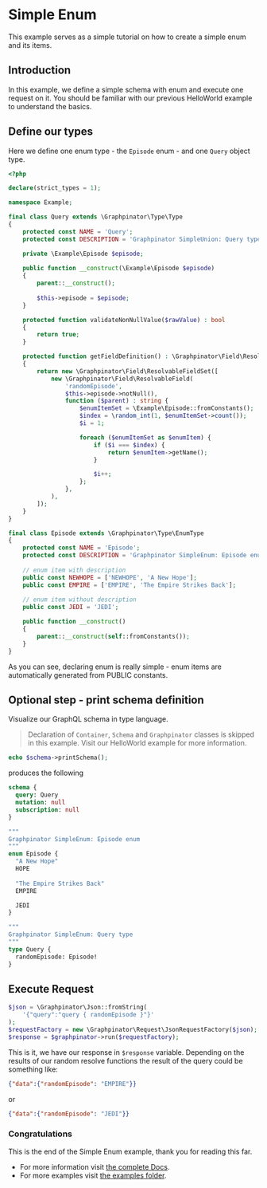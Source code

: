 # Simple Enum

This example serves as a simple tutorial on how to create a simple enum and its items.

## Introduction

In this example, we define a simple schema with enum and execute one request on it.
You should be familiar with our previous HelloWorld example to understand the basics.

## Define our types

Here we define one enum type - the `Episode` enum - and one `Query` object type.

```php
<?php

declare(strict_types = 1);

namespace Example;

final class Query extends \Graphpinator\Type\Type
{
    protected const NAME = 'Query';
    protected const DESCRIPTION = 'Graphpinator SimpleUnion: Query type';

    private \Example\Episode $episode;
    
    public function __construct(\Example\Episode $episode) 
    {
        parent::__construct();
    
        $this->episode = $episode;
    }

    protected function validateNonNullValue($rawValue) : bool
    {
        return true;
    }

    protected function getFieldDefinition() : \Graphpinator\Field\ResolvableFieldSet
    {
        return new \Graphpinator\Field\ResolvableFieldSet([
            new \Graphpinator\Field\ResolvableField(
                'randomEpisode',
                $this->episode->notNull(),
                function ($parent) : string {
                    $enumItemSet = \Example\Episode::fromConstants();
                    $index = \random_int(1, $enumItemSet->count());
                    $i = 1;

                    foreach ($enumItemSet as $enumItem) {
                        if ($i === $index) {
                            return $enumItem->getName();
                        }

                        $i++;
                    };
                },
            ),
        ]);
    }
}

final class Episode extends \Graphpinator\Type\EnumType
{
    protected const NAME = 'Episode';
    protected const DESCRIPTION = 'Graphpinator SimpleEnum: Episode enum';
    
    // enum item with description
    public const NEWHOPE = ['NEWHOPE', 'A New Hope']; 
    public const EMPIRE = ['EMPIRE', 'The Empire Strikes Back'];
    
    // enum item without description
    public const JEDI = 'JEDI';

    public function __construct() 
    {
        parent::__construct(self::fromConstants());
    }
}
```

As you can see, declaring enum is really simple - enum items are automatically generated from PUBLIC constants.

## Optional step - print schema definition

Visualize our GraphQL schema in type language.

> Declaration of `Container`, `Schema` and `Graphpinator` classes is skipped in this example. Visit our HelloWorld example for more information.

```php
echo $schema->printSchema();
```

produces the following

```graphql
schema {
  query: Query
  mutation: null
  subscription: null
}

"""
Graphpinator SimpleEnum: Episode enum
"""
enum Episode {
  "A New Hope"
  HOPE
  
  "The Empire Strikes Back"
  EMPIRE

  JEDI
}

"""
Graphpinator SimpleEnum: Query type
"""
type Query {
  randomEpisode: Episode!
}
```

## Execute Request

```php
$json = \Graphpinator\Json::fromString(
    '{"query":"query { randomEpisode }"}'
);
$requestFactory = new \Graphpinator\Request\JsonRequestFactory($json);
$response = $graphpinator->run($requestFactory);
```

This is it, we have our response in `$response` variable. Depending on the results of our random resolve functions the result of the query could be something like:

```json
{"data":{"randomEpisode": "EMPIRE"}}
```

or

```json
{"data":{"randomEpisode": "JEDI"}}
```

### Congratulations

This is the end of the Simple Enum example, thank you for reading this far.
 
- For more information visit [the complete Docs](https://github.com/infinityloop-dev/graphpinator/blob/master/docs/README.md).
- For more examples visit [the examples folder](https://github.com/infinityloop-dev/graphpinator/blob/master/docs/examples).
